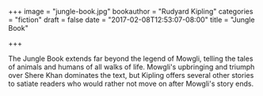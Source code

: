 +++
image = "jungle-book.jpg"
bookauthor = "Rudyard Kipling"
categories = "fiction"
draft = false
date = "2017-02-08T12:53:07-08:00"
title = "Jungle Book"

+++

The Jungle Book extends far beyond the legend of Mowgli, telling the tales of animals and humans of all walks of life. Mowgli's upbringing and triumph over Shere Khan dominates the text, but Kipling offers several other stories to satiate readers who would rather not move on after Mowgli's story ends.

